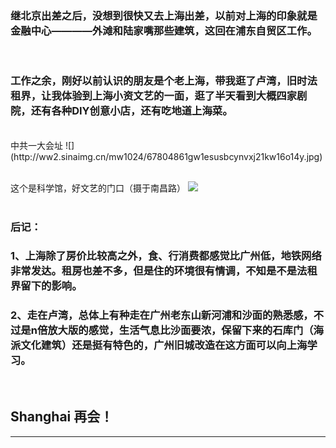 <!-- 
.. link: 
.. description: 
.. tags:  travel ,  上海
.. date: 2015/06/06 14:31:56
.. title: 侬好，上海（work trip at ShangHai）
.. slug: work-trip-at-shanghai
-->

### 继北京出差之后，没想到很快又去上海出差，以前对上海的印象就是金融中心————外滩和陆家嘴那些建筑，这回在浦东自贸区工作。

<br/>

### 工作之余，刚好以前认识的朋友是个老上海，带我逛了卢湾，旧时法租界，让我体验到上海小资文艺的一面，逛了半天看到大概四家剧院，还有各种DIY创意小店，还有吃地道上海菜。

<br/>
中共一大会址
![](http://ww2.sinaimg.cn/mw1024/67804861gw1esusbcynvxj21kw16o14y.jpg)

<br/>
<br/>

这个是科学馆，好文艺的门口（摄于南昌路）
![](http://ww3.sinaimg.cn/mw1024/67804861gw1esusck4k1oj21kw23utxy.jpg)
<br/>
<br/>

<!-- TEASER_END -->

### 后记：
### 1、上海除了房价比较高之外，食、行消费都感觉比广州低，地铁网络非常发达。租房也差不多，但是住的环境很有情调，不知是不是法租界留下的影响。
### 2、走在卢湾，总体上有种走在广州老东山新河浦和沙面的熟悉感，不过是n倍放大版的感觉，生活气息比沙面要浓，保留下来的石库门（海派文化建筑）还是挺有特色的，广州旧城改造在这方面可以向上海学习。
<br/>

## Shanghai 再会！

 * * *
